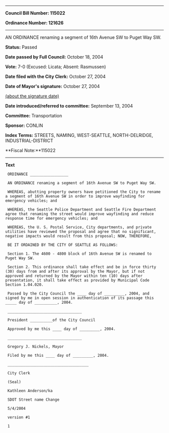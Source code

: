 

********

**Council Bill Number: 115022**
   
**Ordinance Number: 121626**
********

 AN ORDINANCE renaming a segment of 16th Avenue SW to Puget Way SW.

**Status:** Passed
   
**Date passed by Full Council:** October 18, 2004
   
**Vote:** 7-0 (Excused: Licata; Absent: Rasmussen)
   
**Date filed with the City Clerk:** October 27, 2004
   
**Date of Mayor's signature:** October 27, 2004
   
[(about the signature date)](/~public/approvaldate.htm)
   
   
   
**Date introduced/referred to committee:** September 13, 2004
   
**Committee:** Transportation
   
**Sponsor:** CONLIN
   
   
**Index Terms:** STREETS, NAMING, WEST-SEATTLE, NORTH-DELRIDGE, INDUSTRIAL-DISTRICT

**Fiscal Note:**115022

********

**Text**
   
```
 ORDINANCE _________________

 AN ORDINANCE renaming a segment of 16th Avenue SW to Puget Way SW.

 WHEREAS, abutting property owners have petitioned the City to rename a segment of 16th Avenue SW in order to improve wayfinding for emergency vehicles; and

 WHEREAS, the Seattle Police Department and Seattle Fire Department agree that renaming the street would improve wayfinding and reduce response time for emergency vehicles; and

 WHEREAS, the U. S. Postal Service, City departments, and private utilities have reviewed the proposal and agree that no significant, negative impacts would result from this proposal; NOW, THEREFORE,

 BE IT ORDAINED BY THE CITY OF SEATTLE AS FOLLOWS:

 Section 1. The 4600 - 4800 block of 16th Avenue SW is renamed to Puget Way SW.

 Section 2. This ordinance shall take effect and be in force thirty (30) days from and after its approval by the Mayor, but if not approved and returned by the Mayor within ten (10) days after presentation, it shall take effect as provided by Municipal Code Section 1.04.020.

 Passed by the City Council the ____ day of _________, 2004, and signed by me in open session in authentication of its passage this _____ day of __________, 2004.

 _________________________________

 President __________of the City Council

 Approved by me this ____ day of _________, 2004.

 _________________________________

 Gregory J. Nickels, Mayor

 Filed by me this ____ day of _________, 2004.

 ____________________________________

 City Clerk

 (Seal)

 Kathleen Anderson/ka

 SDOT Street name Change

 5/4/2004

 version #1

 1

```
